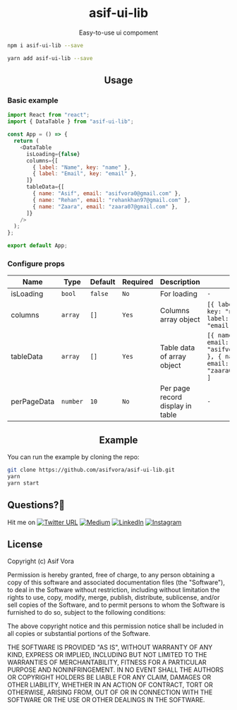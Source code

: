 <h1 align="center">asif-ui-lib</h1>

<p align="center">Easy-to-use ui compoment</p>

```sh
npm i asif-ui-lib --save
```

```sh
yarn add asif-ui-lib --save
```

<h2 align="center">Usage</h2>

### Basic example

```javascript
import React from "react";
import { DataTable } from "asif-ui-lib";

const App = () => {
  return (
    <DataTable
      isLoading={false}
      columns={[
        { label: "Name", key: "name" },
        { label: "Email", key: "email" },
      ]}
      tableData={[
        { name: "Asif", email: "asifvora0@gmail.com" },
        { name: "Rehan", email: "rehankhan97@gmail.com" },
        { name: "Zaara", email: "zaara07@gmail.com" },
      ]}
    />
  );
};

export default App;
```


### Configure props

| Name             | Type       | Default  | Required                                     | Description       | Example                                                                                                                                                                                                                                           |
| ---------------- | ---------- | -------------------------------------------- | -------------------------------------------- | ------------------------------------------------------------------------------------------------------------------------------------------------------------------------------------------------------------------------------------------------------------ | --------------------------------------------------------------------------------------------------------- | 
| isLoading | `bool`   | `false`    | `No`  | For loading | `-`  |
| columns   | `array`  | `[]`       | `Yes` | Columns array object | `[{ label: "Name", key: "name" },{ label: "Email", key: "email" }]` |
| tableData        | `array`   | `[]`     | `Yes` | Table data of array object  | `[{ name: "Asif", email: "asifvora0@gmail.com" }, { name: "Zaara", email: "zaara07@gmail.com" } ]` |                                                                                                                         
| perPageData  | `number`   | `10`  | `No` | Per page record display in table | `-` |
     

<h2 align="center">Example</h2>

You can run the example by cloning the repo:

```sh
git clone https://github.com/asifvora/asif-ui-lib.git
yarn
yarn start
```

## Questions?🤔

Hit me on [![Twitter URL](https://img.shields.io/twitter/url/http/shields.io.svg?style=social)](https://twitter.com/007_dark_shadow)
[![Medium](https://img.shields.io/badge/Medium-asifvora-brightgreen.svg)](https://medium.com/@asifvora)
[![LinkedIn](https://img.shields.io/badge/LinkedIn-asifvora-blue.svg)](https://www.linkedin.com/in/asif-vora/)
[![Instagram](https://img.shields.io/badge/Instagram-Asif%20Vora-green.svg)](https://www.instagram.com/007_dark_shadow/)

## License

Copyright (c) Asif Vora

Permission is hereby granted, free of charge, to any person obtaining a copy
of this software and associated documentation files (the "Software"), to deal
in the Software without restriction, including without limitation the rights
to use, copy, modify, merge, publish, distribute, sublicense, and/or sell
copies of the Software, and to permit persons to whom the Software is
furnished to do so, subject to the following conditions:

The above copyright notice and this permission notice shall be included in all
copies or substantial portions of the Software.

THE SOFTWARE IS PROVIDED "AS IS", WITHOUT WARRANTY OF ANY KIND, EXPRESS OR
IMPLIED, INCLUDING BUT NOT LIMITED TO THE WARRANTIES OF MERCHANTABILITY,
FITNESS FOR A PARTICULAR PURPOSE AND NONINFRINGEMENT. IN NO EVENT SHALL THE
AUTHORS OR COPYRIGHT HOLDERS BE LIABLE FOR ANY CLAIM, DAMAGES OR OTHER
LIABILITY, WHETHER IN AN ACTION OF CONTRACT, TORT OR OTHERWISE, ARISING FROM,
OUT OF OR IN CONNECTION WITH THE SOFTWARE OR THE USE OR OTHER DEALINGS IN THE
SOFTWARE.
